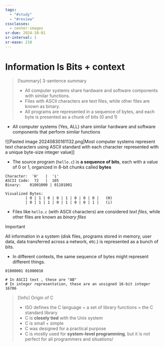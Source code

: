 ```yaml
---
tags:
  - "#study"
  - "#review"
cssclasses:
  - center-images
sr-due: 2024-10-01
sr-interval: 1
sr-ease: 210
---
```

# Information Is Bits + context

> [!summary] 3-sentence summary
> 
> - All computer systems share hardware and software components with similar functions.
> - Files with ASCII characters are text files, while other files are known as binary.
> - All programs are represented in a sequence of bytes, and each byte is presented as a chunk of bits (0 and 1)



- All computer systems (Yes, ALL) share similar hardware and software components that perform similar functions

![[Pasted image 20240830161132.png|Most computer systems represent text characters using ASCII standard with each character represented with a unique byte-size integer value]]


- The source program (`hello.c`) is **a sequence of bits**, each with a value of 0 or 1, organized in 8-bit chunks called **bytes**

```
Character:  'H'   |  'i'
ASCII Code:  72   |  105
Binary:    01001000 | 01101001

Visualized Bytes:
         | 0 | 1 | 0 | 0 | 1 | 0 | 0 | 0 |   (H)
         | 0 | 1 | 1 | 0 | 1 | 0 | 0 | 1 |   (i)

```

- Files like `hello.c` (with ASCII characters) are considered *text files*, while other files are known as *binary files*

> [!important]
> 
> All information in a system (disk files, programs stored in memory, user data, data transferred across a network, etc.) is represented as a bunch of bits.

- In different contexts, the same sequence of bytes might represent different things.

```
01000001 01000010

# In ASCII text , these are "AB"
# In integer representation, these are an unsigned 16-bit integer 16706
```

> [!info] Origin of C
> - ISO defines the C language + a set of library functions = the C standard library
> - C is **closely tied** with the Unix system
> - C is small + simple
> - C was designed for a practical purpose
> - C is mostly used for **system-level programming**, but it is not perfect for all programmers and situations/


